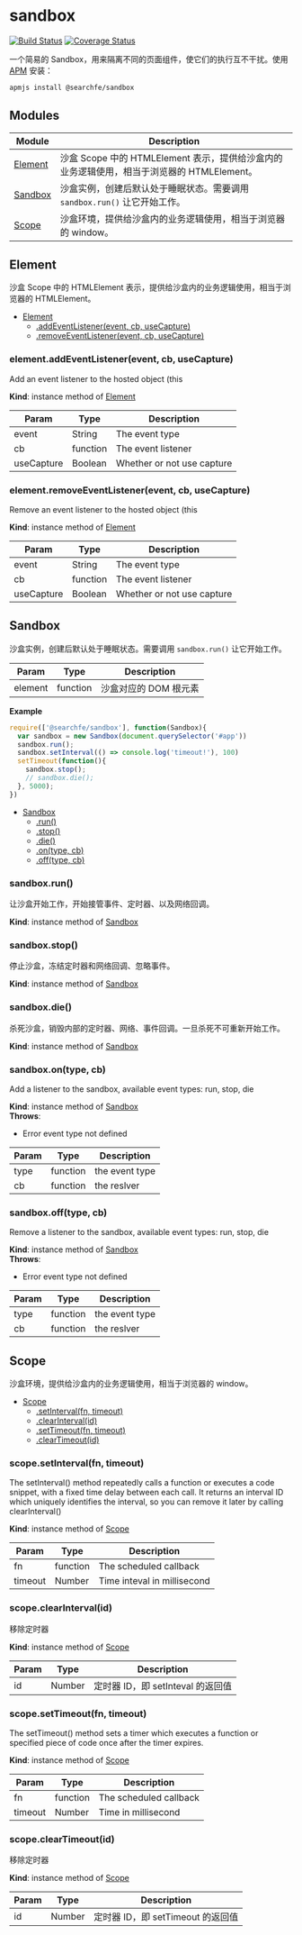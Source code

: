 # sandbox

[![Build Status](https://travis-ci.org/searchfe/sandbox.svg?branch=master)](https://travis-ci.org/searchfe/sandbox)
[![Coverage Status](https://coveralls.io/repos/github/searchfe/sandbox/badge.svg?branch=master)](https://coveralls.io/github/searchfe/sandbox?branch=master)

一个简易的 Sandbox，用来隔离不同的页面组件，使它们的执行互不干扰。使用 [APM][apmjs] 安装：

```bash
apmjs install @searchfe/sandbox
```

## Modules
Module | Description
------ | -----------
[Element](#markdown-header-element) | 沙盒 Scope 中的 HTMLElement 表示，提供给沙盒内的业务逻辑使用，相当于浏览器的 HTMLElement。
[Sandbox](#markdown-header-sandbox) | 沙盒实例，创建后默认处于睡眠状态。需要调用 `sandbox.run()` 让它开始工作。
[Scope](#markdown-header-scope) | 沙盒环境，提供给沙盒内的业务逻辑使用，相当于浏览器的 window。

## Element
沙盒 Scope 中的 HTMLElement 表示，提供给沙盒内的业务逻辑使用，相当于浏览器的 HTMLElement。


* [Element](#markdown-header-element)
    * [.addEventListener(event, cb, useCapture)](#markdown-header-elementaddeventlistenerevent-cb-usecapture)
    * [.removeEventListener(event, cb, useCapture)](#markdown-header-elementremoveeventlistenerevent-cb-usecapture)

### element.addEventListener(event, cb, useCapture)
Add an event listener to the hosted object (this

**Kind**: instance method of [Element](#markdown-header-element)  

| Param | Type | Description |
| --- | --- | --- |
| event | String | The event type |
| cb | function | The event listener |
| useCapture | Boolean | Whether or not use capture |

### element.removeEventListener(event, cb, useCapture)
Remove an event listener to the hosted object (this

**Kind**: instance method of [Element](#markdown-header-element)  

| Param | Type | Description |
| --- | --- | --- |
| event | String | The event type |
| cb | function | The event listener |
| useCapture | Boolean | Whether or not use capture |

## Sandbox
沙盒实例，创建后默认处于睡眠状态。需要调用 `sandbox.run()` 让它开始工作。


| Param | Type | Description |
| --- | --- | --- |
| element | function | 沙盒对应的 DOM 根元素 |

**Example**  
```js
require(['@searchfe/sandbox'], function(Sandbox){
  var sandbox = new Sandbox(document.querySelector('#app'))
  sandbox.run();
  sandbox.setInterval(() => console.log('timeout!'), 100)
  setTimeout(function(){
    sandbox.stop();
    // sandbox.die();
  }, 5000);
})
```

* [Sandbox](#markdown-header-sandbox)
    * [.run()](#markdown-header-sandboxrun)
    * [.stop()](#markdown-header-sandboxstop)
    * [.die()](#markdown-header-sandboxdie)
    * [.on(type, cb)](#markdown-header-sandboxontype-cb)
    * [.off(type, cb)](#markdown-header-sandboxofftype-cb)

### sandbox.run()
让沙盒开始工作，开始接管事件、定时器、以及网络回调。

**Kind**: instance method of [Sandbox](#markdown-header-sandbox)  
### sandbox.stop()
停止沙盒，冻结定时器和网络回调、忽略事件。

**Kind**: instance method of [Sandbox](#markdown-header-sandbox)  
### sandbox.die()
杀死沙盒，销毁内部的定时器、网络、事件回调。一旦杀死不可重新开始工作。

**Kind**: instance method of [Sandbox](#markdown-header-sandbox)  
### sandbox.on(type, cb)
Add a listener to the sandbox, available event types: run, stop, die

**Kind**: instance method of [Sandbox](#markdown-header-sandbox)  
**Throws**:

- Error event type not defined


| Param | Type | Description |
| --- | --- | --- |
| type | function | the event type |
| cb | function | the reslver |

### sandbox.off(type, cb)
Remove a listener to the sandbox, available event types: run, stop, die

**Kind**: instance method of [Sandbox](#markdown-header-sandbox)  
**Throws**:

- Error event type not defined


| Param | Type | Description |
| --- | --- | --- |
| type | function | the event type |
| cb | function | the reslver |

## Scope
沙盒环境，提供给沙盒内的业务逻辑使用，相当于浏览器的 window。


* [Scope](#markdown-header-scope)
    * [.setInterval(fn, timeout)](#markdown-header-scopesetintervalfn-timeout)
    * [.clearInterval(id)](#markdown-header-scopeclearintervalid)
    * [.setTimeout(fn, timeout)](#markdown-header-scopesettimeoutfn-timeout)
    * [.clearTimeout(id)](#markdown-header-scopecleartimeoutid)

### scope.setInterval(fn, timeout)
The setInterval() method repeatedly calls a function or executes a code snippet,
with a fixed time delay between each call.
It returns an interval ID which uniquely identifies the interval,
so you can remove it later by calling clearInterval()

**Kind**: instance method of [Scope](#markdown-header-scope)  

| Param | Type | Description |
| --- | --- | --- |
| fn | function | The scheduled callback |
| timeout | Number | Time inteval in millisecond |

### scope.clearInterval(id)
移除定时器

**Kind**: instance method of [Scope](#markdown-header-scope)  

| Param | Type | Description |
| --- | --- | --- |
| id | Number | 定时器 ID，即 setInteval 的返回值 |

### scope.setTimeout(fn, timeout)
The setTimeout() method sets a timer which executes a function or
specified piece of code once after the timer expires.

**Kind**: instance method of [Scope](#markdown-header-scope)  

| Param | Type | Description |
| --- | --- | --- |
| fn | function | The scheduled callback |
| timeout | Number | Time in millisecond |

### scope.clearTimeout(id)
移除定时器

**Kind**: instance method of [Scope](#markdown-header-scope)  

| Param | Type | Description |
| --- | --- | --- |
| id | Number | 定时器 ID，即 setTimeout 的返回值 |


[apmjs]: https://github.com/apmjs/apmjs
